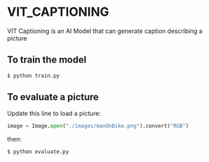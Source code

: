 # VIT_CAPTIONING
VIT Captioning is an AI Model that can generate caption describing a picture

## To train the model
```sh
$ python train.py
```

## To evaluate a picture
Update this line to load a picture:
```python
image = Image.open("./images/manOnBike.png").convert("RGB")
```
then:
```sh
$ python evaluate.py
```